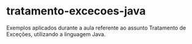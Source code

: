 # tratamento-excecoes-java
Exemplos aplicados durante a aula referente ao assunto Tratamento de Exceções, utilizando a linguagem Java.
